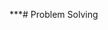 ***# Problem Solving

<!---
Apongpoh/Apongpoh is a ✨ special ✨ repository because its `README.md` (this file) appears on your GitHub profile.
You can click the Preview link to take a look at your changes.
--->
